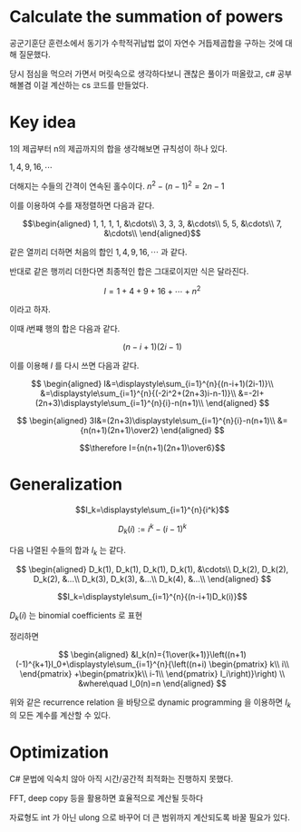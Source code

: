 # Calculate the summation of powers

공군기훈단 훈련소에서 동기가 수학적귀납법 없이 자연수 거듭제곱합을 구하는 것에 대해 질문했다.

당시 점심을 먹으러 가면서 머릿속으로 생각하다보니 괜찮은 풀이가 떠올랐고, c# 공부해볼겸 이걸 계산하는 cs 코드를 만들었다.

# Key idea

1의 제곱부터 n의 제곱까지의 합을 생각해보면 규칙성이 하나 있다.

$1, 4, 9, 16, \cdots$

더해지는 수들의 간격이 연속된 홀수이다. $n^2-(n-1)^2=2n-1$

이를 이용하여 수를 재정렬하면 다음과 같다.

$$\begin{aligned}
1, 1, 1, 1, &\cdots\\
3, 3, 3, &\cdots\\
5, 5, &\cdots\\
7, &\cdots\\
\end{aligned}$$


같은 열끼리 더하면 처음의 합인 $1, 4, 9, 16, \cdots$ 과 같다.

반대로 같은 행끼리 더한다면 최종적인 합은 그대로이지만 식은 달라진다.

$$I=1+4+9+16+\cdots+n^2$$

이라고 하자.

이때 $i$번쨰 행의 합은 다음과 같다.

$$(n-i+1)(2i-1)$$

이를 이용해 $I$ 를 다시 쓰면 다음과 같다.

$$
\begin{aligned}
I&=\displaystyle\sum_{i=1}^{n}{(n-i+1)(2i-1)}\\
&=\displaystyle\sum_{i=1}^{n}{(-2i^2+(2n+3)i-n-1)}\\
&=-2I+(2n+3)\displaystyle\sum_{i=1}^{n}{i}-n(n+1)\\
\end{aligned}
$$

$$
\begin{aligned}
3I&=(2n+3)\displaystyle\sum_{i=1}^{n}{i}-n(n+1)\\
&={n(n+1)(2n+1)\over2}
\end{aligned}
$$

$$\therefore I={n(n+1)(2n+1)\over6}$$

# Generalization

$$I_k=\displaystyle\sum_{i=1}^{n}{i^k}$$

$$D_k(i):=i^k-(i-1)^k$$

다음 나열된 수들의 합과 $I_k$ 는 같다.

$$
\begin{aligned}
D_k(1), D_k(1), D_k(1), D_k(1), &\cdots\\
D_k(2), D_k(2), D_k(2), &...\\
D_k(3), D_k(3), &...\\
D_k(4), &...\\
\end{aligned}
$$

$$I_k=\displaystyle\sum_{i=1}^{n}{(n-i+1)D_k(i)}$$

$D_k(i)$ 는 binomial coefficients 로 표현

정리하면

$$
\begin{aligned}
&I_k(n)={1\over(k+1)}\left((n+1)(-1)^{k+1}I_0+\displaystyle\sum_{i=1}^{n}{\left((n+i)
\begin{pmatrix} k\\
i\\ \end{pmatrix}
+\begin{pmatrix}k\\
i-1\\ \end{pmatrix} I_i\right)}\right)
\\
&where\quad I_0(n)=n
\end{aligned}
$$

위와 같은 recurrence relation 을 바탕으로 dynamic programming 을 이용하면 $I_k$ 의 모든 계수를 계산할 수 있다.

# Optimization

C# 문법에 익숙치 않아 아직 시간/공간적 최적화는 진행하지 못했다.

FFT, deep copy 등을 활용하면 효율적으로 계산될 듯하다

자료형도 int 가 아닌 ulong 으로 바꾸어 더 큰 범위까지 계산되도록 바꿀 필요가 있다.

